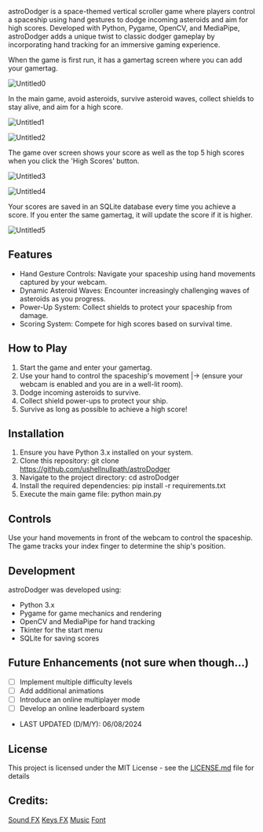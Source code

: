 astroDodger is a space-themed vertical scroller game where players control a spaceship using hand gestures to dodge incoming asteroids and aim for high scores. Developed with Python, Pygame, OpenCV, and MediaPipe, astroDodger adds a unique twist to classic dodger gameplay by incorporating hand tracking for an immersive gaming experience.

When the game is first run, it has a gamertag screen where you can add your gamertag.

![Untitled0](https://github.com/user-attachments/assets/0a32bee8-bb19-48f1-bc02-7153030eb628)


In the main game, avoid asteroids, survive asteroid waves, collect shields to stay alive, and aim for a high score.

![Untitled1](https://github.com/user-attachments/assets/9018f6b3-b1ac-4c95-9dae-a0b64e94885d)

![Untitled2](https://github.com/user-attachments/assets/8b36f0c5-21aa-49a4-91e1-506aedaf28c6)


The game over screen shows your score as well as the top 5 high scores when you click the 'High Scores' button.

![Untitled3](https://github.com/user-attachments/assets/4c306917-3749-4150-b111-88be799f50b9)

![Untitled4](https://github.com/user-attachments/assets/df392802-cfd3-41c6-9596-cf281e141610)


Your scores are saved in an SQLite database every time you achieve a score. If you enter the same gamertag, it will update the score if it is higher.

![Untitled5](https://github.com/user-attachments/assets/19064609-ab3f-478f-828d-ce88eec93f7c)


## Features

- Hand Gesture Controls: Navigate your spaceship using hand movements captured by your webcam.
- Dynamic Asteroid Waves: Encounter increasingly challenging waves of asteroids as you progress.
- Power-Up System: Collect shields to protect your spaceship from damage.
- Scoring System: Compete for high scores based on survival time.

## How to Play

1. Start the game and enter your gamertag.
2. Use your hand to control the spaceship's movement
|-> (ensure your webcam is enabled and you are in a well-lit room).
3. Dodge incoming asteroids to survive.
4. Collect shield power-ups to protect your ship.
5. Survive as long as possible to achieve a high score!

## Installation

1. Ensure you have Python 3.x installed on your system.
2. Clone this repository: git clone https://github.com/ushellnullpath/astroDodger
3. Navigate to the project directory: cd astroDodger
4. Install the required dependencies: pip install -r requirements.txt
5. Execute the main game file: python main.py

## Controls

Use your hand movements in front of the webcam to control the spaceship.
The game tracks your index finger to determine the ship's position.

## Development

astroDodger was developed using:

- Python 3.x
- Pygame for game mechanics and rendering
- OpenCV and MediaPipe for hand tracking
- Tkinter for the start menu
- SQLite for saving scores

## Future Enhancements (not sure when though...)

- [ ] Implement multiple difficulty levels
- [ ] Add additional animations
- [ ] Introduce an online multiplayer mode
- [ ] Develop an online leaderboard system

- LAST UPDATED (D/M/Y): 06/08/2024

## License

This project is licensed under the MIT License - see the [LICENSE.md](LICENSE.md) file for details

## Credits:
[Sound FX](https://kronbits.itch.io/freesfx)
[Keys FX](https://pixabay.com/sound-effects/menu-buttom-190020)
[Music](https://pixabay.com/music/video-games-waiting-time-175800)
[Font](https://www.fontspace.com/press-start-2p-font-f11591)

